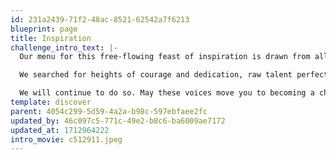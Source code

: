 ```yaml
---
id: 231a2439-71f2-48ac-8521-62542a7f6213
blueprint: page
title: Inspiration
challenge_intro_text: |-
  Our menu for this free-flowing feast of inspiration is drawn from all the arts and sciences, all the continents, all the centuries. 

  We searched for heights of courage and dedication, raw talent perfectly tuned to saving civilization, humor to balance urgency, grace that enlightens humanity, and wisdom to know exactly the right challenge.

  We will continue to do so. May these voices move you to becoming a changemaker, in whatever venture crosses your path, whatever cause or community attracts your participation, whatever solo enterprises you might dream.
template: discover
parent: 4054c299-5d59-4a2a-b98c-597ebfaee2fc
updated_by: 46c097c5-771c-49e2-b8c6-ba6009ae7172
updated_at: 1712964222
intro_movie: c512911.jpeg
---
```

